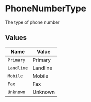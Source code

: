 # PhoneNumberType

The type of phone number


## Values

| Name       | Value      |
| ---------- | ---------- |
| `Primary`  | Primary    |
| `Landline` | Landline   |
| `Mobile`   | Mobile     |
| `Fax`      | Fax        |
| `Unknown`  | Unknown    |